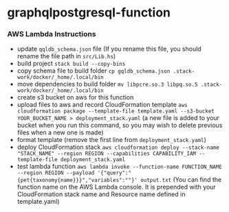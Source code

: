 # graphqlpostgresql-function

### AWS Lambda Instructions

- update `qqldb_schema.json` file (If you rename this file, you should rename the file path in `src/Lib.hs`)
- build project `stack build --copy-bins`
- copy schema file to build folder `cp gqldb_schema.json .stack-work/docker/_home/.local/bin`
- move dependencies to build folder `mv libpcre.so.3 libpq.so.5 .stack-work/docker/_home/.local/bin`
- create s3 bucket on aws for this function
- upload files to aws and record CloudFormation template `aws cloudformation package --template-file template.yaml --s3-bucket YOUR_BUCKET_NAME > deployment_stack.yaml` (a new file is added to your bucket when you run this command, so you may wish to delete previous files when a new one is made)
- format template (remove the first line from `deployment_stack.yaml`)
- deploy CloudFormation stack `aws cloudformation deploy --stack-name "STACK_NAME" --region REGION --capabilities CAPABILITY_IAM --template-file deployment_stack.yaml`
- test lambda function `aws lambda invoke --function-name FUNCTION_NAME --region REGION --payload '{"query":"{pet{taxonomy{name}}}","variables":""}' output.txt` (You can find the function name on the AWS Lambda console. It is prepended with your CloudFormation stack name and Resource name defined in template.yaml)

